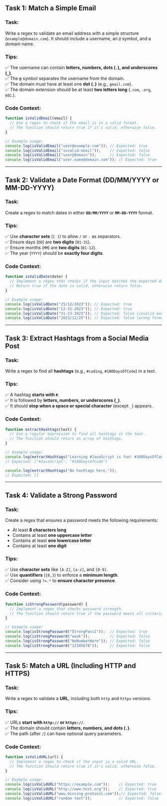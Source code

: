 ## **Task 1: Match a Simple Email**  
### **Task:**  
Write a regex to validate an email address with a simple structure (`example@domain.com`). It should include a username, an `@` symbol, and a domain name.  

### **Tips:**  
✅ The username can contain **letters, numbers, dots (`.`), and underscores (`_`)**.  
✅ The **`@`** symbol separates the username from the domain.  
✅ The domain must have at least one **dot (`.`)** (e.g., `gmail.com`).  
✅ The domain extension should be at least **two letters long** (`.com`, `.org`, etc.).  

### **Code Context:**  
```js
function isValidEmail(email) {
  // Use a regex to check if the email is in a valid format.
  // The function should return true if it's valid, otherwise false.
}

// Example usage:
console.log(isValidEmail("user@example.com")); // Expected: true
console.log(isValidEmail("invalid-email"));    // Expected: false
console.log(isValidEmail("user@domain"));      // Expected: false
console.log(isValidEmail("user.name@domain.com")); // Expected: true
```

---

## **Task 2: Validate a Date Format (DD/MM/YYYY or MM-DD-YYYY)**  
### **Task:**  
Create a regex to match dates in either **`DD/MM/YYYY`** or **`MM-DD-YYYY`** format.  

### **Tips:**  
✅ Use **character sets** (`[ ]`) to allow `/` or `-` as separators.  
✅ Ensure days (`DD`) are **two digits** (`01-31`).  
✅ Ensure months (`MM`) are **two digits** (`01-12`).  
✅ The year (`YYYY`) should be **exactly four digits**.  

### **Code Context:**  
```js
function isValidDate(date) {
  // Implement a regex that checks if the input matches the expected date formats.
  // Return true if the date is valid, otherwise return false.
}

// Example usage:
console.log(isValidDate("25/12/2023")); // Expected: true
console.log(isValidDate("12-31-2023")); // Expected: true
console.log(isValidDate("31-13-2023")); // Expected: false (invalid month)
console.log(isValidDate("2023/12/25")); // Expected: false (wrong format)
```

---

## **Task 3: Extract Hashtags from a Social Media Post**  
### **Task:**  
Write a regex to find all **hashtags** (e.g., `#coding`, `#100DaysOfCode`) in a text.  

### **Tips:**  
✅ A hashtag **starts with `#`**.  
✅ It is followed by **letters, numbers, or underscores (`_`)**.  
✅ It should **stop when a space or special character** (except `_`) appears.  

### **Code Context:**  
```js
function extractHashtags(text) {
  // Use a regular expression to find all hashtags in the text.
  // The function should return an array of hashtags.
}

// Example usage:
console.log(extractHashtags("Learning #JavaScript is fun! #100DaysOfCode")); 
// Expected: ["#JavaScript", "#100DaysOfCode"]

console.log(extractHashtags("No hashtags here.")); 
// Expected: []
```

---

## **Task 4: Validate a Strong Password**  
### **Task:**  
Create a regex that ensures a password meets the following requirements:  
- At least **8 characters long**  
- Contains at least **one uppercase letter**  
- Contains at least **one lowercase letter**  
- Contains at least **one digit**  

### **Tips:**  
✅ Use **character sets** like `[A-Z]`, `[a-z]`, and `[0-9]`.  
✅ Use **quantifiers** (`{8,}`) to enforce a **minimum length**.  
✅ Consider using `?=.*` to **ensure character presence**.  

### **Code Context:**  
```js
function isStrongPassword(password) {
  // Implement a regex that checks password strength.
  // The function should return true if the password meets all criteria.
}

// Example usage:
console.log(isStrongPassword("StrongPass1"));  // Expected: true
console.log(isStrongPassword("weak"));         // Expected: false
console.log(isStrongPassword("NoNumberHere")); // Expected: false
console.log(isStrongPassword("12345678"));     // Expected: false
```

---

## **Task 5: Match a URL (Including HTTP and HTTPS)**  
### **Task:**  
Write a regex to validate a **URL**, including both `http` and `https` versions.  

### **Tips:**  
✅ URLs **start with `http://` or `https://`**.  
✅ The domain should contain **letters, numbers, and dots (`.`)**.  
✅ The path (after `/`) can have optional query parameters.  

### **Code Context:**  
```js
function isValidURL(url) {
  // Implement a regex to check if the input is a valid URL.
  // The function should return true if it's valid, otherwise false.
}

// Example usage:
console.log(isValidURL("https://example.com"));    // Expected: true
console.log(isValidURL("http://www.test.org"));    // Expected: true
console.log(isValidURL("www.missing-protocol.com"));// Expected: false
console.log(isValidURL("random text"));            // Expected: false
```